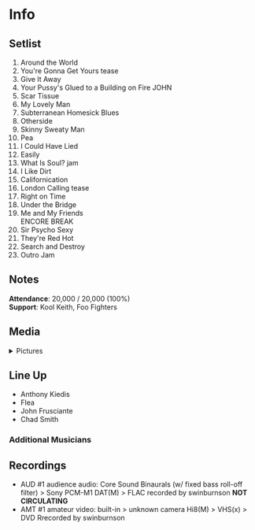 # Info

## Setlist

1. Around the World
2. You're Gonna Get Yours tease
3. Give It Away
4. Your Pussy's Glued to a Building on Fire JOHN
5. Scar Tissue
6. My Lovely Man
7. Subterranean Homesick Blues
8. Otherside
9. Skinny Sweaty Man
10. Pea
11. I Could Have Lied
12. Easily
13. What Is Soul? jam
14. I Like Dirt
15. Californication
16. London Calling tease
17. Right on Time
18. Under the Bridge
19. Me and My Friends
<br> ENCORE BREAK
20. Sir Psycho Sexy
21. They're Red Hot
22. Search and Destroy
23. Outro Jam

## Notes

**Attendance**: 20,000 / 20,000 (100%)
<br>
**Support**: Kool Keith, Foo Fighters

## Media 

<details>
  <summary>Pictures</summary>
  <!--<img alt="Setlist" title="Setlist" src="_.jpg" height="200" />
  <img alt="Clipping" title="Clipping" src="_.jpg" height="200" />
  <img alt="Flyer" title="Flyer" src="_.jpg" height="200" />-->
</details>

## Line Up

* Anthony Kiedis
* Flea
* John Frusciante
* Chad Smith

### Additional Musicians

## Recordings

* AUD #1 audience audio: Core Sound Binaurals (w/ fixed bass roll-off filter) > Sony PCM-M1 DAT(M) > FLAC recorded by swinburnson **NOT CIRCULATING**  
* AMT #1 amateur video: built-in > unknown camera Hi8(M) > VHS(x) > DVD Rrecorded by swinburnson
